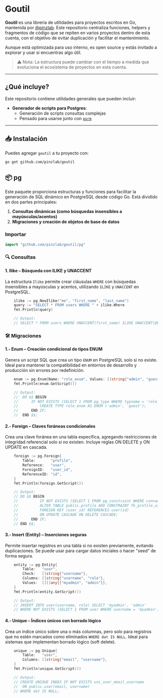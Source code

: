 # Goutil

**Goutil** es una librería de utilidades para proyectos escritos en Go, mantenida por [@pinzlab](https://github.com/pinzlab). Este repositorio centraliza funciones, helpers y fragmentos de código que se repiten en varios proyectos dentro de esta cuenta, con el objetivo de evitar duplicación y facilitar el mantenimiento.

Aunque está optimizada para uso interno, es open source y estás invitado a explorar y usar si encuentras algo útil.

> ⚠️ Nota: La estructura puede cambiar con el tiempo a medida que evoluciona el ecosistema de proyectos en esta cuenta.

---

## ¿Qué incluye?

Este repositorio contiene utilidades generales que pueden incluir:

- **Generador de scripts para Postgres**:
  - Generación de scripts consultas complejas
  - Pensado para usarse junto con [`gorm`](https://gorm.io/)


---

## 📥 Instalación

Puedes agregar `goutil` a tu proyecto con:

```bash
go get github.com/pinzlab/goutil
```

## 📦 pg

Este paquete proporciona estructuras y funciones para facilitar la generación de SQL dinámico en PostgreSQL desde código Go. Está dividido en dos partes principales:

1. **Consultas dinámicas (como búsquedas insensibles a mayúsculas/acentos)**
2. **Migraciones y creación de objetos de base de datos**

### Importar

```go
import "github.com/pinzlab/goutil/pg"
```

### 🔍 Consultas

#### 1. Ilike – Búsqueda con ILIKE y UNACCENT

La estructura `Ilike` permite crear cláusulas `WHERE` con búsquedas insensibles a mayúsculas y acentos, utilizando `ILIKE` y `UNACCENT` en PostgreSQL.

```go
	ilike := pg.NewIlike("me", "first_name", "last_name")
	query := "SELECT * FROM users WHERE " + ilike.Where
	fmt.Println(query)

	// Output: 
	// SELECT * FROM users WHERE UNACCENT(first_name) ILIKE UNACCENT(@key) OR UNACCENT(last_name) ILIKE UNACCENT(@key)

```

### 🛠️ Migraciones

#### 1.- Enum – Creación condicional de tipos ENUM

Genera un script SQL que crea un tipo `ENUM` en PostgreSQL solo si no existe. Ideal para mantener la compatibilidad en entornos de desarrollo y producción sin errores por redefinición.


```go
	enum := pg.Enum{Name: "role_enum", Values: []string{"admin", "guest"}}
	fmt.Println(enum.GetScript())

	// Output:
	//	DO $$ BEGIN
	//		IF NOT EXISTS (SELECT 1 FROM pg_type WHERE typname = 'role_enum') THEN
	//			CREATE TYPE role_enum AS ENUM ('admin', 'guest');
	//		END IF;
	//	END $$;
```

#### 2.- Foreign – Claves foráneas condicionales
Crea una clave foránea en una tabla específica, agregando restricciones de integridad referencial solo si no existen. Incluye reglas ON DELETE y ON UPDATE en cascada.

```go
	foreign := pg.Foreign{
		Table:       "profile",
		Reference:   "user",
		ForeignID:   "user_id",
		ReferenceID: "id",
	}
	fmt.Println(foreign.GetScript())

	// Output:
	// DO $$ BEGIN
	// 			IF NOT EXISTS (SELECT 1 FROM pg_constraint WHERE conname= 'fk_profile_user_id') THEN
	// 			ALTER TABLE public.profile ADD CONSTRAINT fk_profile_user_id
	// 			FOREIGN KEY (user_id) REFERENCES user(id)
	// 			ON UPDATE CASCADE ON DELETE CASCADE;
	// 		END IF;
	// END $$;
```

#### 3.- Insert (Entity) – Inserciones seguras
Permite insertar registros en una tabla si no existen previamente, evitando duplicaciones. Se puede usar para cargar datos iniciales o hacer "seed" de forma segura.

```go
	entity := pg.Entity{
		Table:   "user",
		Check:   []string{"username"},
		Columns: []string{"username", "role"},
		Values:  [][]any{{"myadmin", "admin"}},
	}
	fmt.Println(entity.GetScript())

	// Output:
	// INSERT INTO user(username, role) SELECT 'myadmin', 'admin'
	// WHERE NOT EXISTS (SELECT 1 FROM user WHERE username = 'myadmin');
```

#### 4.- Unique – Índices únicos con borrado lógico
Crea un índice único sobre una o más columnas, pero solo para registros que no estén marcados como eliminados `WHERE dat IS NULL`. Ideal para sistemas que implementan borrado lógico (soft delete).

```go
	unique := pg.Unique{
		Table:   "user",
		Columns: []string{"email", "username"},
	}
	fmt.Println(unique.GetScript())

	// Output:
	// CREATE UNIQUE INDEX IF NOT EXISTS uni_user_email_username
	// 	ON public.user(email, username)
	// WHERE dat IS NULL;
```